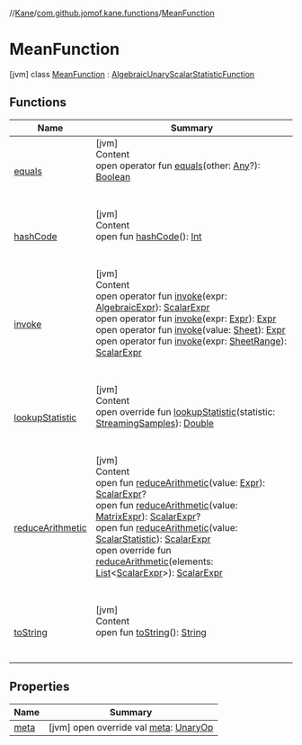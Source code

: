 //[Kane](../../index.md)/[com.github.jomof.kane.functions](../index.md)/[MeanFunction](index.md)



# MeanFunction  
 [jvm] class [MeanFunction](index.md) : [AlgebraicUnaryScalarStatisticFunction](../-algebraic-unary-scalar-statistic-function/index.md)   


## Functions  
  
|  Name|  Summary| 
|---|---|
| <a name="kotlin/Any/equals/#kotlin.Any?/PointingToDeclaration/"></a>[equals](../../com.github.jomof.kane.impl.types/-double-algebraic-type/index.md#%5Bkotlin%2FAny%2Fequals%2F%23kotlin.Any%3F%2FPointingToDeclaration%2F%5D%2FFunctions%2F-245655576)| <a name="kotlin/Any/equals/#kotlin.Any?/PointingToDeclaration/"></a>[jvm]  <br>Content  <br>open operator fun [equals](../../com.github.jomof.kane.impl.types/-double-algebraic-type/index.md#%5Bkotlin%2FAny%2Fequals%2F%23kotlin.Any%3F%2FPointingToDeclaration%2F%5D%2FFunctions%2F-245655576)(other: [Any](https://kotlinlang.org/api/latest/jvm/stdlib/kotlin/-any/index.html)?): [Boolean](https://kotlinlang.org/api/latest/jvm/stdlib/kotlin/-boolean/index.html)  <br><br><br>
| <a name="kotlin/Any/hashCode/#/PointingToDeclaration/"></a>[hashCode](../../com.github.jomof.kane.impl.types/-double-algebraic-type/index.md#%5Bkotlin%2FAny%2FhashCode%2F%23%2FPointingToDeclaration%2F%5D%2FFunctions%2F-245655576)| <a name="kotlin/Any/hashCode/#/PointingToDeclaration/"></a>[jvm]  <br>Content  <br>open fun [hashCode](../../com.github.jomof.kane.impl.types/-double-algebraic-type/index.md#%5Bkotlin%2FAny%2FhashCode%2F%23%2FPointingToDeclaration%2F%5D%2FFunctions%2F-245655576)(): [Int](https://kotlinlang.org/api/latest/jvm/stdlib/kotlin/-int/index.html)  <br><br><br>
| <a name="com.github.jomof.kane.functions/AlgebraicUnaryScalarStatisticFunction/invoke/#com.github.jomof.kane.impl.AlgebraicExpr/PointingToDeclaration/"></a>[invoke](../-algebraic-unary-scalar-statistic-function/invoke.md)| <a name="com.github.jomof.kane.functions/AlgebraicUnaryScalarStatisticFunction/invoke/#com.github.jomof.kane.impl.AlgebraicExpr/PointingToDeclaration/"></a>[jvm]  <br>Content  <br>open operator fun [invoke](../-algebraic-unary-scalar-statistic-function/invoke.md)(expr: [AlgebraicExpr](../../com.github.jomof.kane.impl/-algebraic-expr/index.md)): [ScalarExpr](../../com.github.jomof.kane.impl/-scalar-expr/index.md)  <br>open operator fun [invoke](../-algebraic-unary-scalar-statistic-function/invoke.md)(expr: [Expr](../../com.github.jomof.kane.impl/-expr/index.md)): [Expr](../../com.github.jomof.kane.impl/-expr/index.md)  <br>open operator fun [invoke](../-algebraic-unary-scalar-statistic-function/invoke.md)(value: [Sheet](../../com.github.jomof.kane.impl.sheet/-sheet/index.md)): [Expr](../../com.github.jomof.kane.impl/-expr/index.md)  <br>open operator fun [invoke](../-algebraic-unary-scalar-statistic-function/invoke.md)(expr: [SheetRange](../../com.github.jomof.kane.impl.sheet/-sheet-range/index.md)): [ScalarExpr](../../com.github.jomof.kane.impl/-scalar-expr/index.md)  <br><br><br>
| <a name="com.github.jomof.kane.functions/MeanFunction/lookupStatistic/#com.github.jomof.kane.impl.StreamingSamples/PointingToDeclaration/"></a>[lookupStatistic](lookup-statistic.md)| <a name="com.github.jomof.kane.functions/MeanFunction/lookupStatistic/#com.github.jomof.kane.impl.StreamingSamples/PointingToDeclaration/"></a>[jvm]  <br>Content  <br>open override fun [lookupStatistic](lookup-statistic.md)(statistic: [StreamingSamples](../../com.github.jomof.kane.impl/-streaming-samples/index.md)): [Double](https://kotlinlang.org/api/latest/jvm/stdlib/kotlin/-double/index.html)  <br><br><br>
| <a name="com.github.jomof.kane.functions/AlgebraicUnaryScalarStatisticFunction/reduceArithmetic/#com.github.jomof.kane.impl.Expr/PointingToDeclaration/"></a>[reduceArithmetic](../-algebraic-unary-scalar-statistic-function/reduce-arithmetic.md)| <a name="com.github.jomof.kane.functions/AlgebraicUnaryScalarStatisticFunction/reduceArithmetic/#com.github.jomof.kane.impl.Expr/PointingToDeclaration/"></a>[jvm]  <br>Content  <br>open fun [reduceArithmetic](../-algebraic-unary-scalar-statistic-function/reduce-arithmetic.md)(value: [Expr](../../com.github.jomof.kane.impl/-expr/index.md)): [ScalarExpr](../../com.github.jomof.kane.impl/-scalar-expr/index.md)?  <br>open fun [reduceArithmetic](../-algebraic-unary-scalar-statistic-function/reduce-arithmetic.md)(value: [MatrixExpr](../../com.github.jomof.kane.impl/-matrix-expr/index.md)): [ScalarExpr](../../com.github.jomof.kane.impl/-scalar-expr/index.md)?  <br>open fun [reduceArithmetic](../-algebraic-unary-scalar-statistic-function/reduce-arithmetic.md)(value: [ScalarStatistic](../../com.github.jomof.kane.impl/-scalar-statistic/index.md)): [ScalarExpr](../../com.github.jomof.kane.impl/-scalar-expr/index.md)  <br>open override fun [reduceArithmetic](reduce-arithmetic.md)(elements: [List](https://kotlinlang.org/api/latest/jvm/stdlib/kotlin.collections/-list/index.html)<[ScalarExpr](../../com.github.jomof.kane.impl/-scalar-expr/index.md)>): [ScalarExpr](../../com.github.jomof.kane.impl/-scalar-expr/index.md)  <br><br><br>
| <a name="kotlin/Any/toString/#/PointingToDeclaration/"></a>[toString](../../com.github.jomof.kane.impl.types/-object-kane-type/-companion/index.md#%5Bkotlin%2FAny%2FtoString%2F%23%2FPointingToDeclaration%2F%5D%2FFunctions%2F-245655576)| <a name="kotlin/Any/toString/#/PointingToDeclaration/"></a>[jvm]  <br>Content  <br>open fun [toString](../../com.github.jomof.kane.impl.types/-object-kane-type/-companion/index.md#%5Bkotlin%2FAny%2FtoString%2F%23%2FPointingToDeclaration%2F%5D%2FFunctions%2F-245655576)(): [String](https://kotlinlang.org/api/latest/jvm/stdlib/kotlin/-string/index.html)  <br><br><br>


## Properties  
  
|  Name|  Summary| 
|---|---|
| <a name="com.github.jomof.kane.functions/MeanFunction/meta/#/PointingToDeclaration/"></a>[meta](meta.md)| <a name="com.github.jomof.kane.functions/MeanFunction/meta/#/PointingToDeclaration/"></a> [jvm] open override val [meta](meta.md): [UnaryOp](../../com.github.jomof.kane.impl/-unary-op/index.md)   <br>

